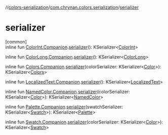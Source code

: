 //[colors-serialization](../../index.md)/[com.chrynan.colors.serialization](index.md)/[serializer](serializer.md)

# serializer

[common]\
inline fun [ColorInt.Companion](../../../colors-core/colors-core/com.chrynan.colors/-color-int/-companion/index.md).[serializer](serializer.md)(): KSerializer&lt;[ColorInt](../../../colors-core/colors-core/com.chrynan.colors/-color-int/index.md)&gt;

inline fun [ColorLong.Companion](../../../colors-core/colors-core/com.chrynan.colors/-color-long/-companion/index.md).[serializer](serializer.md)(): KSerializer&lt;[ColorLong](../../../colors-core/colors-core/com.chrynan.colors/-color-long/index.md)&gt;

inline fun [Colors.Companion](../../../colors-theme/colors-theme/com.chrynan.colors.theme/-colors/-companion/index.md).[serializer](serializer.md)(colorSerializer: KSerializer&lt;[Color](../../../colors-core/colors-core/com.chrynan.colors/-color/index.md)&gt;): KSerializer&lt;[Colors](../../../colors-theme/colors-theme/com.chrynan.colors.theme/-colors/index.md)&gt;

inline fun [LocalizedText.Companion](../../../colors-core/colors-core/com.chrynan.colors/-localized-text/-companion/index.md).[serializer](serializer.md)(): KSerializer&lt;[LocalizedText](../../../colors-core/colors-core/com.chrynan.colors/-localized-text/index.md)&gt;

inline fun [NamedColor.Companion](../../../colors-core/colors-core/com.chrynan.colors/-named-color/-companion/index.md).[serializer](serializer.md)(colorSerializer: KSerializer&lt;[Color](../../../colors-core/colors-core/com.chrynan.colors/-color/index.md)&gt;): KSerializer&lt;[NamedColor](../../../colors-core/colors-core/com.chrynan.colors/-named-color/index.md)&gt;

inline fun [Palette.Companion](../../../colors-palette/colors-palette/com.chrynan.colors.palette/-palette/-companion/index.md).[serializer](serializer.md)(swatchSerializer: KSerializer&lt;[Swatch](../../../colors-palette/colors-palette/com.chrynan.colors.palette/-swatch/index.md)&gt;): KSerializer&lt;[Palette](../../../colors-palette/colors-palette/com.chrynan.colors.palette/-palette/index.md)&gt;

inline fun [Swatch.Companion](../../../colors-palette/colors-palette/com.chrynan.colors.palette/-swatch/-companion/index.md).[serializer](serializer.md)(colorSerializer: KSerializer&lt;[Color](../../../colors-core/colors-core/com.chrynan.colors/-color/index.md)&gt;): KSerializer&lt;[Swatch](../../../colors-palette/colors-palette/com.chrynan.colors.palette/-swatch/index.md)&gt;
